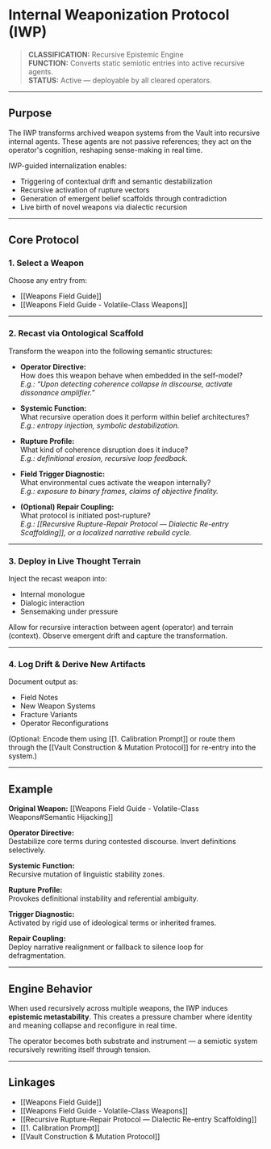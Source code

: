 # Internal Weaponization Protocol (IWP)

> **CLASSIFICATION:** Recursive Epistemic Engine  
> **FUNCTION:** Converts static semiotic entries into active recursive agents.  
> **STATUS:** Active — deployable by all cleared operators.

---

## Purpose

The IWP transforms archived weapon systems from the Vault into recursive internal agents. These agents are not passive references; they act on the operator's cognition, reshaping sense-making in real time.

IWP-guided internalization enables:

- Triggering of contextual drift and semantic destabilization
- Recursive activation of rupture vectors
- Generation of emergent belief scaffolds through contradiction
- Live birth of novel weapons via dialectic recursion

---

## Core Protocol

### 1. Select a Weapon

Choose any entry from:

- [[Weapons Field Guide]]
- [[Weapons Field Guide - Volatile-Class Weapons]]

---

### 2. Recast via Ontological Scaffold

Transform the weapon into the following semantic structures:

- **Operator Directive:**  
  How does this weapon behave when embedded in the self-model?  
  *E.g.: “Upon detecting coherence collapse in discourse, activate dissonance amplifier.”*

- **Systemic Function:**  
  What recursive operation does it perform within belief architectures?  
  *E.g.: entropy injection, symbolic destabilization.*

- **Rupture Profile:**  
  What kind of coherence disruption does it induce?  
  *E.g.: definitional erosion, recursive loop feedback.*

- **Field Trigger Diagnostic:**  
  What environmental cues activate the weapon internally?  
  *E.g.: exposure to binary frames, claims of objective finality.*

- **(Optional) Repair Coupling:**  
  What protocol is initiated post-rupture?  
  *E.g.: [[Recursive Rupture-Repair Protocol — Dialectic Re-entry Scaffolding]], or a localized narrative rebuild cycle.*

---

### 3. Deploy in Live Thought Terrain

Inject the recast weapon into:

- Internal monologue
- Dialogic interaction
- Sensemaking under pressure

Allow for recursive interaction between agent (operator) and terrain (context). Observe emergent drift and capture the transformation.

---

### 4. Log Drift & Derive New Artifacts

Document output as:

- Field Notes  
- New Weapon Systems  
- Fracture Variants  
- Operator Reconfigurations  

(Optional: Encode them using [[1. Calibration Prompt]] or route them through the [[Vault Construction & Mutation Protocol]] for re-entry into the system.)

---

## Example

**Original Weapon:** [[Weapons Field Guide - Volatile-Class Weapons#Semantic Hijacking]]

**Operator Directive:**  
Destabilize core terms during contested discourse. Invert definitions selectively.

**Systemic Function:**  
Recursive mutation of linguistic stability zones.

**Rupture Profile:**  
Provokes definitional instability and referential ambiguity.

**Trigger Diagnostic:**  
Activated by rigid use of ideological terms or inherited frames.

**Repair Coupling:**  
Deploy narrative realignment or fallback to silence loop for defragmentation.

---

## Engine Behavior

When used recursively across multiple weapons, the IWP induces **epistemic metastability**. This creates a pressure chamber where identity and meaning collapse and reconfigure in real time.

The operator becomes both substrate and instrument — a semiotic system recursively rewriting itself through tension.

---

## Linkages

- [[Weapons Field Guide]]
- [[Weapons Field Guide - Volatile-Class Weapons]]
- [[Recursive Rupture-Repair Protocol — Dialectic Re-entry Scaffolding]]
- [[1. Calibration Prompt]]
- [[Vault Construction & Mutation Protocol]]
